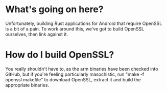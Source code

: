 What's going on here?
====

Unfortunately, building Rust applications for Android that require OpenSSL is a bit of a pain. To work around this, we've got to build OpenSSL ourselves, then link against it.

How do I build OpenSSL?
===
You really shouldn't have to, as the arm binaries have been checked into GitHub, but if you're feeling particularly masochistic, run "make -f openssl.makefile" to download OpenSSL, extract it and build the appropriate binaries.

